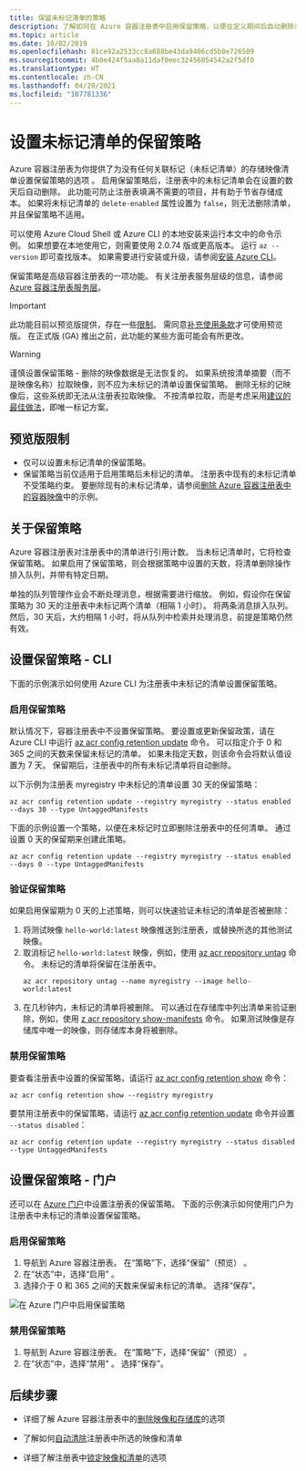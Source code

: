 ```yaml
---
title: 保留未标记清单的策略
description: 了解如何在 Azure 容器注册表中启用保留策略，以便在定义期间后自动删除未标记的清单。
ms.topic: article
ms.date: 10/02/2019
ms.openlocfilehash: 81ce92a2533cc8a688be43da9406cd5b0e726509
ms.sourcegitcommit: 4b0e424f5aa8a11daf0eec32456854542a2f5df0
ms.translationtype: HT
ms.contentlocale: zh-CN
ms.lasthandoff: 04/20/2021
ms.locfileid: "107781336"
---
```

# <a name="set-a-retention-policy-for-untagged-manifests"></a>设置未标记清单的保留策略

Azure 容器注册表为你提供了为没有任何关联标记（未标记清单）的存储映像清单设置保留策略的选项 。 启用保留策略后，注册表中的未标记清单会在设置的数天后自动删除。 此功能可防止注册表填满不需要的项目，并有助于节省存储成本。 如果将未标记清单的 `delete-enabled` 属性设置为 `false`，则无法删除清单，并且保留策略不适用。

可以使用 Azure Cloud Shell 或 Azure CLI 的本地安装来运行本文中的命令示例。 如果想要在本地使用它，则需要使用 2.0.74 版或更高版本。 运行 `az --version` 即可查找版本。 如果需要进行安装或升级，请参阅[安装 Azure CLI][azure-cli]。

保留策略是高级容器注册表的一项功能。 有关注册表服务层级的信息，请参阅 [Azure 容器注册表服务层](container-registry-skus.md)。

> [!IMPORTANT]
> 此功能目前以预览版提供，存在一些[限制](#preview-limitations)。 需同意[补充使用条款][terms-of-use]才可使用预览版。 在正式版 (GA) 推出之前，此功能的某些方面可能会有所更改。

> [!WARNING]
> 谨慎设置保留策略 - 删除的映像数据是无法恢复的。 如果系统按清单摘要（而不是映像名称）拉取映像，则不应为未标记的清单设置保留策略。 删除无标的记映像后，这些系统即无法从注册表拉取映像。 不按清单拉取，而是考虑采用[建议的最佳做法](container-registry-image-tag-version.md)，即唯一标记方案。

## <a name="preview-limitations"></a>预览版限制

* 仅可以设置未标记清单的保留策略。
* 保留策略当前仅适用于启用策略后未标记的清单。 注册表中现有的未标记清单不受策略约束。 要删除现有的未标记清单，请参阅[删除 Azure 容器注册表中的容器映像](container-registry-delete.md)中的示例。

## <a name="about-the-retention-policy"></a>关于保留策略

Azure 容器注册表对注册表中的清单进行引用计数。 当未标记清单时，它将检查保留策略。 如果启用了保留策略，则会根据策略中设置的天数，将清单删除操作排入队列，并带有特定日期。

单独的队列管理作业会不断处理消息，根据需要进行缩放。 例如，假设你在保留策略为 30 天的注册表中未标记两个清单（相隔 1 小时）。 将两条消息排入队列。 然后，30 天后，大约相隔 1 小时，将从队列中检索并处理消息，前提是策略仍然有效。

## <a name="set-a-retention-policy---cli"></a>设置保留策略 - CLI

下面的示例演示如何使用 Azure CLI 为注册表中未标记的清单设置保留策略。

### <a name="enable-a-retention-policy"></a>启用保留策略

默认情况下，容器注册表中不设置保留策略。 要设置或更新保留政策，请在 Azure CLI 中运行 [az acr config retention update][az-acr-config-retention-update] 命令。 可以指定介于 0 和 365 之间的天数来保留未标记的清单。 如果未指定天数，则该命令会将默认值设置为 7 天。 保留期后，注册表中的所有未标记清单将自动删除。

以下示例为注册表 myregistry 中未标记的清单设置 30 天的保留策略：

```azurecli
az acr config retention update --registry myregistry --status enabled --days 30 --type UntaggedManifests
```

下面的示例设置一个策略，以便在未标记时立即删除注册表中的任何清单。 通过设置 0 天的保留期来创建此策略。 

```azurecli
az acr config retention update --registry myregistry --status enabled --days 0 --type UntaggedManifests
```

### <a name="validate-a-retention-policy"></a>验证保留策略

如果启用保留期为 0 天的上述策略，则可以快速验证未标记的清单是否被删除：

1. 将测试映像 `hello-world:latest` 映像推送到注册表，或替换所选的其他测试映像。
1. 取消标记 `hello-world:latest` 映像，例如，使用 [az acr repository untag][az-acr-repository-untag] 命令。 未标记的清单将保留在注册表中。
    ```azurecli
    az acr repository untag --name myregistry --image hello-world:latest
    ```
1. 在几秒钟内，未标记的清单将被删除。 可以通过在存储库中列出清单来验证删除，例如，使用 [z acr repository show-manifests][az-acr-repository-show-manifests] 命令。 如果测试映像是存储库中唯一的映像，则存储库本身将被删除。

### <a name="disable-a-retention-policy"></a>禁用保留策略

要查看注册表中设置的保留策略，请运行 [az acr config retention show][az-acr-config-retention-show] 命令：

```azurecli
az acr config retention show --registry myregistry
```

要禁用注册表中的保留策略，请运行 [az acr config retention update][az-acr-config-retention-update] 命令并设置 `--status disabled`：

```azurecli
az acr config retention update --registry myregistry --status disabled --type UntaggedManifests
```

## <a name="set-a-retention-policy---portal"></a>设置保留策略 - 门户

还可以在 [Azure 门户](https://portal.azure.com)中设置注册表的保留策略。 下面的示例演示如何使用门户为注册表中未标记的清单设置保留策略。

### <a name="enable-a-retention-policy"></a>启用保留策略

1. 导航到 Azure 容器注册表。 在“策略”下，选择“保留”（预览） 。
1. 在“状态”中，选择“启用” 。
1. 选择介于 0 和 365 之间的天数来保留未标记的清单。 选择“保存”。

![在 Azure 门户中启用保留策略](media/container-registry-retention-policy/container-registry-retention-policy01.png)

### <a name="disable-a-retention-policy"></a>禁用保留策略

1. 导航到 Azure 容器注册表。 在“策略”下，选择“保留”（预览） 。
1. 在“状态”中，选择“禁用” 。 选择“保存”。

## <a name="next-steps"></a>后续步骤

* 详细了解 Azure 容器注册表中的[删除映像和存储库](container-registry-delete.md)的选项

* 了解如何[自动清除](container-registry-auto-purge.md)注册表中所选的映像和清单

* 详细了解注册表中[锁定映像和清单](container-registry-image-lock.md)的选项

<!-- LINKS - external -->
[terms-of-use]: https://azure.microsoft.com/support/legal/preview-supplemental-terms/


<!-- LINKS - internal -->
[azure-cli]: /cli/azure/install-azure-cli
[az-acr-config-retention-update]: /cli/azure/acr/config/retention#az_acr_config_retention_update
[az-acr-config-retention-show]: /cli/azure/acr/config/retention#az_acr_config_retention_show
[az-acr-repository-untag]: /cli/azure/acr/repository#az_acr_repository_untag
[az-acr-repository-show-manifests]: /cli/azure/acr/repository#az_acr_repository_show_manifests
